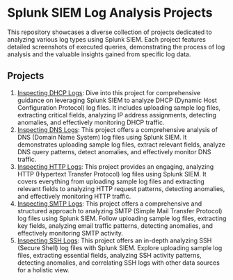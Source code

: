 # Splunk SIEM Log Analysis Projects

This repository showcases a diverse collection of projects dedicated to analyzing various log types using Splunk SIEM. Each project features detailed screenshots of executed queries, demonstrating the process of log analysis and the valuable insights gained from specific log data.

## Projects

1. [Inspecting DHCP Logs](https://github.com/Sayasl/Splunk-Projects/tree/main/DHCP%20Project): Dive into this project for comprehensive guidance on leveraging Splunk SIEM to analyze DHCP (Dynamic Host Configuration Protocol) log files. It includes uploading sample log files, extracting critical fields, analyzing IP address assignments, detecting anomalies, and effectively monitoring DHCP traffic.
2. [Inspecting DNS Logs](https://github.com/Sayasl/Splunk-Projects/tree/main/DNS%20Project): This project offers a comprehensive analysis of DNS (Domain Name System) log files using Splunk SIEM. It demonstrates uploading sample log files, extract relevant fields, analyze DNS query patterns, detect anomalies, and effectively monitor DNS traffic.
3. [Inspecting HTTP Logs](https://github.com/Sayasl/Splunk-Projects/tree/main/HTTP%20Project): This project provides an engaging, analyzing HTTP (Hypertext Transfer Protocol) log files using Splunk SIEM. It covers everything from uploading sample log files and extracting relevant fields to analyzing HTTP request patterns, detecting anomalies, and effectively monitoring HTTP traffic.
4. [Inspecting SMTP Logs](https://github.com/Sayasl/Splunk-Projects/tree/main/SMTP%20Project): This project offers a comprehensive and structured approach to analyzing SMTP (Simple Mail Transfer Protocol) log files using Splunk SIEM. Follow uploading sample log files, extracting key fields, analyzing email traffic patterns, detecting anomalies, and effectively monitoring SMTP activity.
5. [Inspecting SSH Logs](https://github.com/Sayasl/Splunk-Projects/tree/main/SSH%20Project): This project offers an in-depth analyzing SSH (Secure Shell) log files with Splunk SIEM. Explore uploading sample log files, extracting essential fields, analyzing SSH activity patterns, detecting anomalies, and correlating SSH logs with other data sources for a holistic view.
